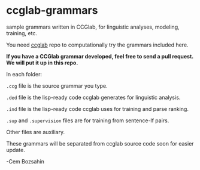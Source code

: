 # ccglab-grammars
sample grammars written in CCGlab, for linguistic analyses, modeling, training, etc.

You need <a href="https://github.com/bozsahin/ccglab">ccglab</a> repo to computationally try the
grammars included here.

<b>If you have a CCGlab grammar developed, feel free to send a pull request.
We will put it up in this repo.</b>

In each folder:

  <code>.ccg</code> file is the source grammar you type. 

  <code>.ded</code> file is the lisp-ready code ccglab generates for linguistic analysis.

  <code>.ind</code> file is the lisp-ready code ccglab uses for training and parse ranking.

  <code>.sup</code> and <code>.supervision</code> files are for training from sentence-lf pairs.

Other files are auxiliary.

These grammars will be separated from ccglab source code soon for easier update.

-Cem Bozsahin
